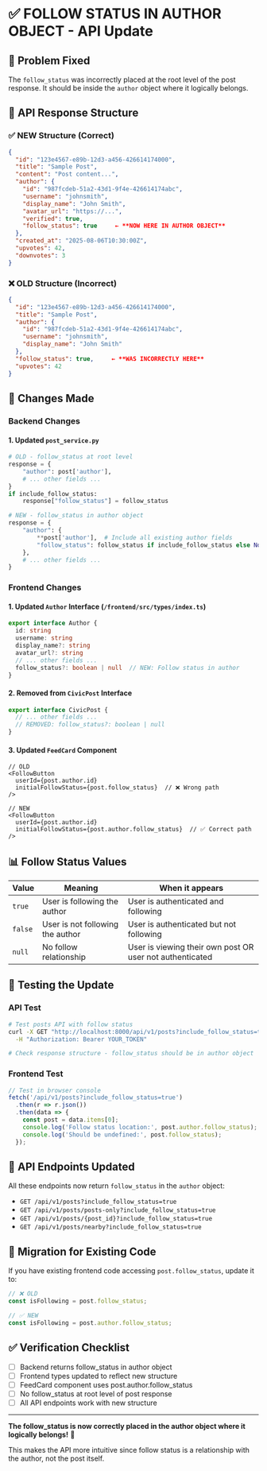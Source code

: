 # ✅ FOLLOW STATUS IN AUTHOR OBJECT - API Update

## 🎯 Problem Fixed

The `follow_status` was incorrectly placed at the root level of the post response. It should be inside the `author` object where it logically belongs.

## 📝 API Response Structure

### ✅ **NEW Structure (Correct)**
```json
{
  "id": "123e4567-e89b-12d3-a456-426614174000",
  "title": "Sample Post",
  "content": "Post content...",
  "author": {
    "id": "987fcdeb-51a2-43d1-9f4e-426614174abc",
    "username": "johnsmith",
    "display_name": "John Smith",
    "avatar_url": "https://...",
    "verified": true,
    "follow_status": true     ← **NOW HERE IN AUTHOR OBJECT**
  },
  "created_at": "2025-08-06T10:30:00Z",
  "upvotes": 42,
  "downvotes": 3
}
```

### ❌ **OLD Structure (Incorrect)**
```json
{
  "id": "123e4567-e89b-12d3-a456-426614174000",
  "title": "Sample Post",
  "author": {
    "id": "987fcdeb-51a2-43d1-9f4e-426614174abc",
    "username": "johnsmith",
    "display_name": "John Smith"
  },
  "follow_status": true,     ← **WAS INCORRECTLY HERE**
  "upvotes": 42
}
```

## 🔧 Changes Made

### **Backend Changes**

#### 1. **Updated `post_service.py`**
```python
# OLD - follow_status at root level
response = {
    "author": post['author'],
    # ... other fields ...
}
if include_follow_status:
    response["follow_status"] = follow_status

# NEW - follow_status in author object
response = {
    "author": {
        **post['author'],  # Include all existing author fields
        "follow_status": follow_status if include_follow_status else None
    },
    # ... other fields ...
}
```

### **Frontend Changes**

#### 1. **Updated `Author` Interface** (`/frontend/src/types/index.ts`)
```typescript
export interface Author {
  id: string
  username: string
  display_name?: string
  avatar_url?: string
  // ... other fields ...
  follow_status?: boolean | null  // NEW: Follow status in author
}
```

#### 2. **Removed from `CivicPost` Interface**
```typescript
export interface CivicPost {
  // ... other fields ...
  // REMOVED: follow_status?: boolean | null
}
```

#### 3. **Updated `FeedCard` Component**
```tsx
// OLD
<FollowButton
  userId={post.author.id}
  initialFollowStatus={post.follow_status}  // ❌ Wrong path
/>

// NEW
<FollowButton
  userId={post.author.id}
  initialFollowStatus={post.author.follow_status}  // ✅ Correct path
/>
```

## 📊 Follow Status Values

| Value | Meaning | When it appears |
|-------|---------|----------------|
| `true` | User is following the author | User is authenticated and following |
| `false` | User is not following the author | User is authenticated but not following |
| `null` | No follow relationship | User is viewing their own post OR user not authenticated |

## 🧪 Testing the Update

### **API Test**
```bash
# Test posts API with follow status
curl -X GET "http://localhost:8000/api/v1/posts?include_follow_status=true" \
  -H "Authorization: Bearer YOUR_TOKEN"

# Check response structure - follow_status should be in author object
```

### **Frontend Test**
```javascript
// Test in browser console
fetch('/api/v1/posts?include_follow_status=true')
  .then(r => r.json())
  .then(data => {
    const post = data.items[0];
    console.log('Follow status location:', post.author.follow_status);
    console.log('Should be undefined:', post.follow_status);
  });
```

## 🎯 API Endpoints Updated

All these endpoints now return `follow_status` in the `author` object:

- `GET /api/v1/posts?include_follow_status=true`
- `GET /api/v1/posts/posts-only?include_follow_status=true`
- `GET /api/v1/posts/{post_id}?include_follow_status=true`
- `GET /api/v1/posts/nearby?include_follow_status=true`

## 🔄 Migration for Existing Code

If you have existing frontend code accessing `post.follow_status`, update it to:

```javascript
// ❌ OLD
const isFollowing = post.follow_status;

// ✅ NEW
const isFollowing = post.author.follow_status;
```

## ✅ Verification Checklist

- [ ] Backend returns follow_status in author object
- [ ] Frontend types updated to reflect new structure
- [ ] FeedCard component uses post.author.follow_status
- [ ] No follow_status at root level of post response
- [ ] All API endpoints work with new structure

---

**The follow_status is now correctly placed in the author object where it logically belongs!** 🎉

This makes the API more intuitive since follow status is a relationship with the author, not the post itself.
